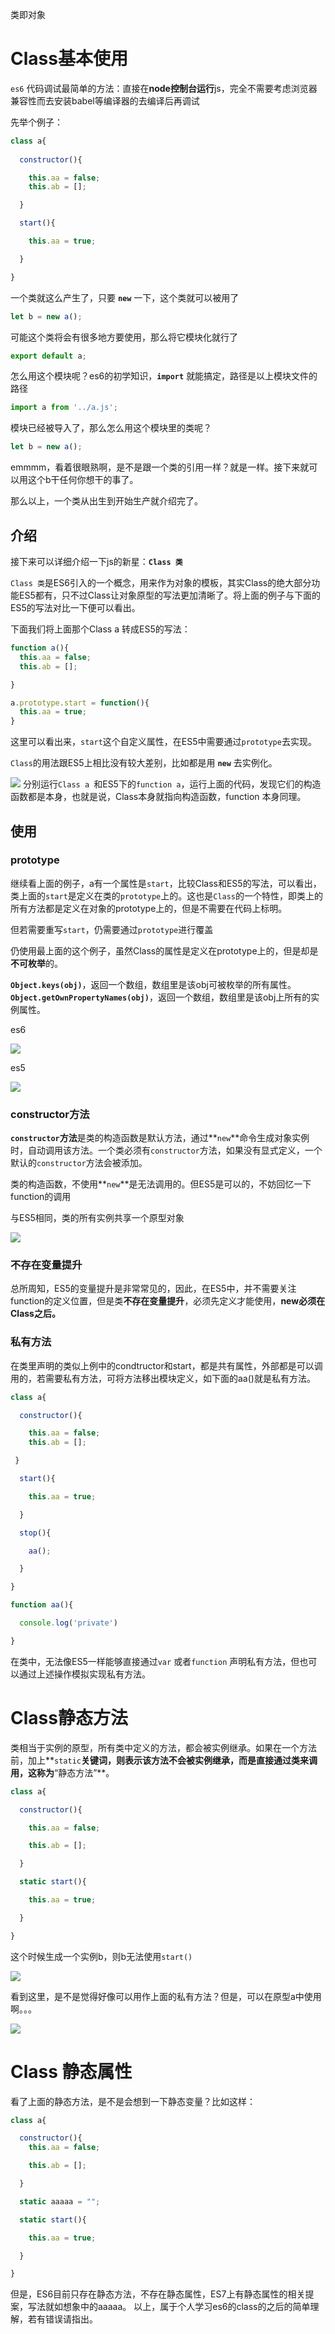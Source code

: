 类即对象

Class基本使用
=============

`es6`
代码调试最简单的方法：直接在**node控制台运行**js，完全不需要考虑浏览器兼容性而去安装babel等编译器的去编译后再调试

先举个例子：

```javascript
class a{
    
  constructor(){

    this.aa = false;
    this.ab = [];

  }

  start(){

    this.aa = true;

  }

}
```

一个类就这么产生了，只要 **`new`** 一下，这个类就可以被用了

```javascript
let b = new a();
```

可能这个类将会有很多地方要使用，那么将它模块化就行了

```javascript
export default a;
```

怎么用这个模块呢？es6的初学知识，**`import`**
就能搞定，路径是以上模块文件的路径

```javascript
import a from '../a.js';
```

模块已经被导入了，那么怎么用这个模块里的类呢？

```javascript
let b = new a();
```

emmmm，看着很眼熟啊，是不是跟一个类的引用一样？就是一样。接下来就可以用这个b干任何你想干的事了。

那么以上，一个类从出生到开始生产就介绍完了。

介绍
----

接下来可以详细介绍一下js的新星：**`Class 类`**

`Class
类`是ES6引入的一个概念，用来作为对象的模板，其实Class的绝大部分功能ES5都有，只不过Class让对象原型的写法更加清晰了。将上面的例子与下面的ES5的写法对比一下便可以看出。

下面我们将上面那个Class a 转成ES5的写法：

```javascript
function a(){
  this.aa = false;
  this.ab = [];

}

a.prototype.start = function(){
  this.aa = true;
}
```

这里可以看出来，`start`这个自定义属性，在ES5中需要通过`prototype`去实现。

`Class`的用法跟ES5上相比没有较大差别，比如都是用 **`new`** 去实例化。

![](https://user-gold-cdn.xitu.io/2018/5/20/1637d880bc03d011?w=376&h=97&f=png&s=2486)
分别运行`Class a `和ES5下的`function
a`，运行上面的代码，发现它们的构造函数都是本身，也就是说，Class本身就指向构造函数，function
本身同理。

使用
----
 
### prototype

继续看上面的例子，a有一个属性是`start`，比较Class和ES5的写法，可以看出，类上面的`start`是定义在类的`prototype`上的。这也是`Class`的一个特性，即类上的所有方法都是定义在对象的prototype上的，但是不需要在代码上标明。

但若需要重写`start`，仍需要通过`prototype`进行覆盖



仍使用最上面的这个例子，虽然Class的属性是定义在prototype上的，但是却是**不可枚举**的。

**`Object.keys(obj)`**，返回一个数组，数组里是该obj可被枚举的所有属性。
**`Object.getOwnPropertyNames(obj)`**，返回一个数组，数组里是该obj上所有的实例属性。

es6

![](https://user-gold-cdn.xitu.io/2018/5/20/1637d885b31024c1?w=512&h=109&f=png&s=3112)

es5


![](https://user-gold-cdn.xitu.io/2018/5/20/1637d88860634007?w=485&h=109&f=png&s=4124)

### constructor方法

**`constructor`方法**是类的构造函数是默认方法，通过**`new`**命令生成对象实例时，自动调用该方法。一个类必须有`constructor`方法，如果没有显式定义，一个默认的`constructor`方法会被添加。

类的构造函数，不使用**`new`**是无法调用的。但ES5是可以的，不妨回忆一下function的调用

与ES5相同，类的所有实例共享一个原型对象


![](https://user-gold-cdn.xitu.io/2018/5/20/1637d88a7ba0ee11?w=530&h=184&f=png&s=3017)

### 不存在变量提升

总所周知，ES5的变量提升是非常常见的，因此，在ES5中，并不需要关注function的定义位置，但是类**不存在变量提升**，必须先定义才能使用，**new必须在Class之后。**

### 私有方法

在类里声明的类似上例中的condtructor和start，都是共有属性，外部都是可以调用的，若需要私有方法，可将方法移出模块定义，如下面的aa()就是私有方法。

```javascript
class a{

  constructor(){

    this.aa = false;
    this.ab = [];

 }

  start(){

    this.aa = true;

  }

  stop(){

    aa();

  }

}

function aa(){

  console.log('private')

}
```

在类中，无法像ES5一样能够直接通过`var` 或者`function`
声明私有方法，但也可以通过上述操作模拟实现私有方法。

Class静态方法
=============

类相当于实例的原型，所有类中定义的方法，都会被实例继承。如果在一个方法前，加上**`static`**关键词，则表示该方法不会被实例继承，而是直接通过类来调用，这称为**“静态方法”**。

```javascript
class a{

  constructor(){

    this.aa = false;

    this.ab = [];

  }

  static start(){

    this.aa = true;

  }

}
```

这个时候生成一个实例b，则b无法使用`start()`


![](https://user-gold-cdn.xitu.io/2018/5/20/1637d88e898d7575?w=587&h=206&f=png&s=7055)

看到这里，是不是觉得好像可以用作上面的私有方法？但是，可以在原型a中使用啊。。。


![](https://user-gold-cdn.xitu.io/2018/5/20/1637d895a50038d0?w=433&h=61&f=png&s=799)

Class 静态属性
==============

看了上面的静态方法，是不是会想到一下静态变量？比如这样：

```javascript
class a{

  constructor(){
    this.aa = false;

    this.ab = [];

  }

  static aaaaa = "";

  static start(){

    this.aa = true;

  }

}
```
但是，ES6目前只存在静态方法，不存在静态属性，ES7上有静态属性的相关提案，写法就如想象中的aaaaa。
以上，属于个人学习es6的class的之后的简单理解，若有错误请指出。
